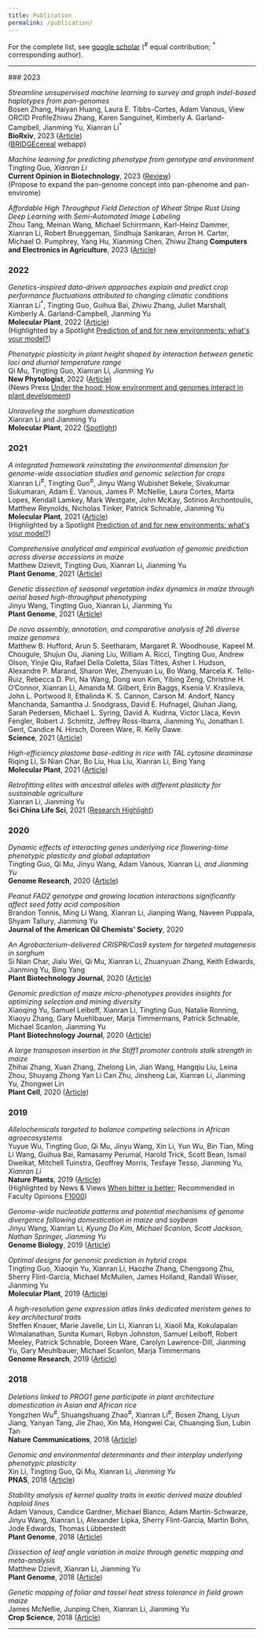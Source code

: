 ```yaml
---
title: Publication
permalink: /publication/
---
```


For the complete list, see [google scholar](https://scholar.google.com/citations?user=Oaii0dQAAAAJ&hl=en) (<sup>#</sup> equal contribution; <sup>*</sup> corresponding author).
<hr>
### 2023

_Streamline unsupervised machine learning to survey and graph indel-based haplotypes from pan-genomes_<br>
Bosen Zhang, Haiyan Huang, Laura E. Tibbs-Cortes, Adam Vanous,  View ORCID ProfileZhiwu Zhang, Karen Sanguinet, Kimberly A. Garland-Campbell, Jianming Yu, Xianran Li<sup>*</sup><br>
**BioRxiv**, 2023 ([Article](https://doi.org/10.1101/2023.02.11.527743))<br>
([BRIDGEcereal](https://bridgecereal.scinet.usda.gov) webapp)<br>

_Machine learning for predicting phenotype from genotype and environment_<br>
Tingting Guo<sup>*</sup>, Xianran Li<sup>*</sup> <br>
**Current Opinion in Biotechnology**, 2023 ([Review](https://doi.org/10.1016/j.copbio.2022.102853))<br>
(Propose to expand the pan-genome concept into pan-phenome and pan-envirome)

_Affordable High Throughput Field Detection of Wheat Stripe Rust Using Deep Learning with Semi-Automated Image Labeling_<br>
Zhou Tang, Meinan Wang, Michael Schirrmann, Karl-Heinz Dammer, Xianran Li, Robert Brueggeman, Sindhuja Sankaran, Arron H. Carter, Michael O. Pumphrey, Yang Hu, Xianming Chen, Zhiwu Zhang
**Computers and Electronics in Agriculture**, 2023 ([Article](https://doi.org/10.1016/j.compag.2023.107709))<br>

### 2022

_Genetics-inspired data-driven approaches explain and predict crop performance fluctuations attributed to changing climatic conditions_<br>
Xianran Li<sup>*</sup>, Tingting Guo, Guihua Bai, Zhiwu Zhang, Juliet Marshall, Kimberly A. Garland-Campbell, Jianming Yu<br>
**Molecular Plant**, 2022 ([Article](https://doi.org/10.1016/j.molp.2022.01.001))<br>
(Highlighted by a Spotlight [Prediction of and for new environments: what's your model?](https://doi.org/10.1016/j.molp.2022.01.018))<br>

_Phenotypic plasticity in plant height shaped by interaction between genetic loci and diurnal temperature range_<br>
Qi Mu, Tingting Guo, Xianran Li<sup>*</sup>, Jianming Yu<sup>*</sup><br>
**New Phytologist**, 2022 ([Article](https://doi.org/10.1111/nph.17904))<br>
(News Press [Under the hood: How environment and genomes interact in plant development](https://www.news.iastate.edu/news/2022/01/24/sorghumplasticity))<br>

_Unraveling the sorghum domestication_<br>
Xianran Li and Jianming Yu<br>
**Molecular Plant**, 2022 ([Spotlight](https://doi.org/10.1016/j.molp.2022.03.006))<br>

### 2021
_A integrated framework reinstating the environmental dimension for genome-wide association studies and genomic selection for crops_<br>
Xianran Li<sup>#</sup>, Tingting Guo<sup>#</sup>, Jinyu Wang Wubishet Bekele, Sivakumar Sukumaran, Adam E. Vanous, James P. McNellie, Laura Cortes, Marta Lopes, Kendall Lamkey, Mark Westgate, John McKay, Sotirios Archontoulis, Matthew Reynolds, Nicholas Tinker, Patrick Schnable, Jianming Yu<br>
**Molecular Plant**, 2021 ([Article](https://doi.org/10.1016/j.molp.2021.03.010)) <br>
(Highlighted by a Spotlight [Prediction of and for new environments: what's your model?](https://doi.org/10.1016/j.molp.2022.01.018))<br>

_Comprehensive analytical and empirical evaluation of genomic prediction across diverse accessions in maize_<br>
Matthew Dzievit, Tingting Guo, Xianran Li, Jianming Yu<br>
**Plant Genome**, 2021 ([Article](https://doi.org/10.1002/tpg2.20160))

_Genetic dissection of seasonal vegetation index dynamics in maize through aerial based high-throughput phenotyping_<br>
Jinyu Wang, Tingting Guo, Xianran Li, Jianming Yu<br>
**Plant Genome**, 2021 ([Article](https://doi.org/10.1002/tpg2.20155))

_De novo assembly, annotation, and comparative analysis of 26 diverse maize genomes_<br>
Matthew B. Hufford, Arun S. Seetharam, Margaret R. Woodhouse, Kapeel M. Chougule, Shujun Ou, Jianing Liu, William A. Ricci, Tingting Guo, Andrew Olson, Yinjie Qiu, Rafael Della Coletta, Silas Tittes, Asher I. Hudson, Alexandre P. Marand, Sharon Wei, Zhenyuan Lu, Bo Wang, Marcela K. Tello-Ruiz, Rebecca D. Piri, Na Wang, Dong won Kim, Yibing Zeng, Christine H. O’Connor, Xianran Li, Amanda M. Gilbert, Erin Baggs, Ksenia V. Krasileva, John L. Portwood II, Ethalinda K. S. Cannon, Carson M. Andorf, Nancy Manchanda, Samantha J. Snodgrass, David E. Hufnagel, Qiuhan Jiang, Sarah Pedersen, Michael L. Syring, David A. Kudrna, Victor Llaca, Kevin Fengler, Robert J. Schmitz, Jeffrey Ross-Ibarra, Jianming Yu, Jonathan I. Gent, Candice N. Hirsch, Doreen Ware, R. Kelly Dawe.<br>
**Science**, 2021 ([Article](https://www.science.org/doi/10.1126/science.abg5289))

_High-efficiency plastome base-editing in rice with TAL cytosine deaminase_<br>
Riqing Li, Si Nian Char, Bo Liu, Hua Liu, Xianran Li, Bing Yang<br>
**Molecular Plant**, 2021 ([Article](https://doi.org/10.1016/j.molp.2021.07.007))

_Retrofitting elites with ancestral alleles with different plasticity for sustainable agriculture_<br>
Xianran Li, Jianming Yu<br>
**Sci China Life Sci**, 2021 ([Research Highlight](https://doi.org/10.1007/s11427-021-1923-0))

### 2020

_Dynamic effects of interacting genes underlying rice flowering-time phenotypic plasticity and global adaptation_<br>
Tingting Guo, Qi Mu, Jinyu Wang, Adam Vanous, Xianran Li<sup>*</sup>, and Jianming Yu<sup>*</sup><br>
**Genome Research**, 2020 ([Article](https://doi.org/10.1101/gr.255703.119))

_Peanut FAD2 genotype and growing location interactions significantly affect seed fatty acid composition_<br>
Brandon Tonnis, Ming Li Wang, Xianran Li, Jianping Wang, Naveen Puppala, Shyam Tallury, Jianming Yu<br>
**Journal of the American Oil Chemists' Society**, 2020

_An Agrobacterium-delivered CRISPR/Cas9 system for targeted mutagenesis in sorghum_<br>
Si Nian Char, Jialu Wei, Qi Mu, Xianran Li, Zhuanyuan Zhang, Keith Edwards, Jianming Yu, Bing Yang<br>
**Plant Biotechnology Journal**, 2020 ([Article](https://doi.org/10.1111/pbi.13229))

_Genomic prediction of maize micro-phenotypes provides insights for optimizing selection and mining diversity_<br>
Xiaoqing Yu, Samuel Leiboff, Xianran Li, Tingting Guo, Natalie Ronning, Xiaoyu Zhang, Gary Muehlbauer, Marja Timmermans, Patrick Schnable, Michael Scanlon, Jianming Yu<br>
**Plant Biotechnology Journal**, 2020 ([Article](https://doi.org/10.1111/pbi.13420))

_A large transposon insertion in the Stiff1 promoter controls stalk strength in maize_<br>
Zhihai Zhang, Xuan Zhang, Zhelong Lin, Jian Wang, Hangqiu Liu, Leina Zhou, Shuyang Zhong Yan Li Can Zhu, Jinsheng Lai, Xianran Li, Jianming Yu, Zhongwei Lin <br>
**Plant Cell**, 2020 ([Article](https://doi.org/10.1105/tpc.19.00486))

### 2019
_Allelochemicals targeted to balance competing selections in African agroecosystems_<br>
Yuyue Wu, Tingting Guo, Qi Mu, Jinyu Wang, Xin Li, Yun Wu, Bin Tian, Ming Li Wang, Guihua Bai, Ramasamy Perumal, Harold Trick, Scott Bean, Ismail Dweikat, Mitchell Tuinstra, Geoffrey Morris, Tesfaye Tesso, Jianming Yu<sup>*</sup>, Xianran Li<sup>*</sup><br>
**Nature Plants**, 2019 ([Article](https://doi.org/10.1038/s41477-019-0563-0))<br>
(Highlighted by News & Views [When bitter is better](https://www.nature.com/articles/s41477-019-0567-9); Recommended in Faculty Opinions [F1000](https://facultyopinions.com/prime/737027004))

_Genome-wide nucleotide patterns and potential mechanisms of genome divergence following domestication in maize and soybean_<br>
Jinyu Wang, Xianran Li<sup>*</sup>, Kyung Do Kim, Michael Scanlon, Scott Jackson, Nathan Springer, Jianming Yu<sup>*</sup><br>
**Genome Biology**, 2019 ([Article](https://doi.org/10.1186/s13059-019-1683-6))

_Optimal designs for genomic prediction in hybrid crops_<br>
Tingting Guo, Xiaoqin Yu, Xianran Li, Haozhe Zhang, Chengsong Zhu, Sherry Flint-Garcia, Michael McMullen, James Holland, Randall Wisser, Jianming Yu<br>
**Molecular Plant**, 2019 ([Article](https://doi.org/10.1016/j.molp.2018.12.022))

_A high-resolution gene expression atlas links dedicated meristem genes to key architectural traits_<br>
Steffen Knauer, Marie Javelle, Lin Li, Xianran Li, Xiaoli Ma, Kokulapalan Wimalanathan, Sunita Kumari, Robyn Johnston, Samuel Leiboff, Robert Meeley, Patrick Schnable, Doreen Ware, Carolyn Lawrence-Dill, Jianming Yu, Gary Meuhlbauer, Michael Scanlon, Marja Timmermans<br>
**Genome Research**, 2019 ([Article](http://www.genome.org/cgi/doi/10.1101/gr.250878.119))

### 2018

_Deletions linked to PROG1 gene participate in plant architecture domestication in Asian and African rice_<br>
Yongzhen Wu<sup>#</sup>, Shuangshuang Zhao<sup>#</sup>, Xianran Li<sup>#</sup>, Bosen Zhang, Liyun Jiang, Yanyan Tang, Jie Zhao, Xin Ma, Hongwei Cai, Chuanqing Sun, Lubin Tan<br>
**Nature Communications**, 2018 ([Article](https://www.nature.com/articles/s41467-018-06509-2))

_Genomic and environmental determinants and their interplay underlying phenotypic plasticity_<br>
Xin Li, Tingting Guo, Qi Mu, Xianran Li<sup>*</sup>, Jianming Yu<sup>*</sup><br>
**PNAS**, 2018 ([Article](https://doi.org/10.1073/pnas.1718326115))

_Stability analysis of kernel quality traits in exotic derived maize doubled haploid lines_<br>
Adam Vanous, Candice Gardner, Michael Blanco, Adam Martin-Schwarze, Jinyu Wang, Xianran Li, Alexander Lipka, Sherry Flint-Garcia, Martin Bohn, Jode Edwards, Thomas Lübberstedt<br>
**Plant Genome**, 2018 ([Article](https://doi.org/10.3835/plantgenome2017.12.0114))

_Dissection of leaf angle variation in maize through genetic mapping and meta-analysis_<br>
Matthew Dzievit, Xianran Li, Jianming Yu<br>
**Plant Genome**, 2018 ([Article](https://doi.org/10.3835/plantgenome2018.05.0024))

_Genetic mapping of foliar and tassel heat stress tolerance in field grown maize_<br>
James McNellie, Junping Chen, Xianran Li, Jianming Yu<br>
**Crop Science**, 2018 ([Article](https://doi.org/10.2135/cropsci2018.05.0291))


<hr>
